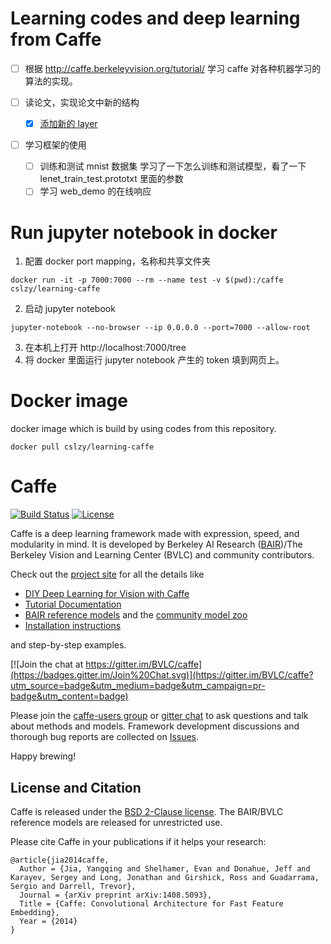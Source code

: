 # Learning codes and deep learning from Caffe
- [ ] 根据 http://caffe.berkeleyvision.org/tutorial/ 学习 caffe 对各种机器学习的算法的实现。

- [ ] 读论文，实现论文中新的结构
    - [x]  [添加新的 layer](https://github.com/SunnyCat2013/learning-caffe/blob/master/notes/layer/add_new_layer.md)

- [ ] 学习框架的使用
    - [ ] 训练和测试 mnist 数据集
      学习了一下怎么训练和测试模型，看了一下 lenet_train_test.prototxt 里面的参数
    - [ ] 学习 web_demo 的在线响应

# Run jupyter notebook in docker
1. 配置 docker port mapping，名称和共享文件夹
```
docker run -it -p 7000:7000 --rm --name test -v $(pwd):/caffe cslzy/learning-caffe
```
2. 启动 jupyter notebook
```
jupyter-notebook --no-browser --ip 0.0.0.0 --port=7000 --allow-root
```
3. 在本机上打开 http://localhost:7000/tree
4. 将 docker 里面运行 jupyter notebook 产生的 token 填到网页上。

# Docker image
docker image which is build by using codes from this repository.
```
docker pull cslzy/learning-caffe
```


# Caffe

[![Build Status](https://travis-ci.org/BVLC/caffe.svg?branch=master)](https://travis-ci.org/BVLC/caffe)
[![License](https://img.shields.io/badge/license-BSD-blue.svg)](LICENSE)

Caffe is a deep learning framework made with expression, speed, and modularity in mind.
It is developed by Berkeley AI Research ([BAIR](http://bair.berkeley.edu))/The Berkeley Vision and Learning Center (BVLC) and community contributors.

Check out the [project site](http://caffe.berkeleyvision.org) for all the details like

- [DIY Deep Learning for Vision with Caffe](https://docs.google.com/presentation/d/1UeKXVgRvvxg9OUdh_UiC5G71UMscNPlvArsWER41PsU/edit#slide=id.p)
- [Tutorial Documentation](http://caffe.berkeleyvision.org/tutorial/)
- [BAIR reference models](http://caffe.berkeleyvision.org/model_zoo.html) and the [community model zoo](https://github.com/BVLC/caffe/wiki/Model-Zoo)
- [Installation instructions](http://caffe.berkeleyvision.org/installation.html)

and step-by-step examples.

[![Join the chat at https://gitter.im/BVLC/caffe](https://badges.gitter.im/Join%20Chat.svg)](https://gitter.im/BVLC/caffe?utm_source=badge&utm_medium=badge&utm_campaign=pr-badge&utm_content=badge)

Please join the [caffe-users group](https://groups.google.com/forum/#!forum/caffe-users) or [gitter chat](https://gitter.im/BVLC/caffe) to ask questions and talk about methods and models.
Framework development discussions and thorough bug reports are collected on [Issues](https://github.com/BVLC/caffe/issues).

Happy brewing!

## License and Citation

Caffe is released under the [BSD 2-Clause license](https://github.com/BVLC/caffe/blob/master/LICENSE).
The BAIR/BVLC reference models are released for unrestricted use.

Please cite Caffe in your publications if it helps your research:

    @article{jia2014caffe,
      Author = {Jia, Yangqing and Shelhamer, Evan and Donahue, Jeff and Karayev, Sergey and Long, Jonathan and Girshick, Ross and Guadarrama, Sergio and Darrell, Trevor},
      Journal = {arXiv preprint arXiv:1408.5093},
      Title = {Caffe: Convolutional Architecture for Fast Feature Embedding},
      Year = {2014}
    }
